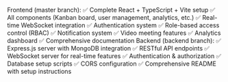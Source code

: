 Frontend (master branch):
✅ Complete React + TypeScript + Vite setup
✅ All components (Kanban board, user management, analytics, etc.)
✅ Real-time WebSocket integration
✅ Authentication system
✅ Role-based access control (RBAC)
✅ Notification system
✅ Video meeting features
✅ Analytics dashboard
✅ Comprehensive documentation
Backend (backend branch):
✅ Express.js server with MongoDB integration
✅ RESTful API endpoints
✅ WebSocket server for real-time features
✅ Authentication & authorization
✅ Database setup scripts
✅ CORS configuration
✅ Comprehensive README with setup instructions
